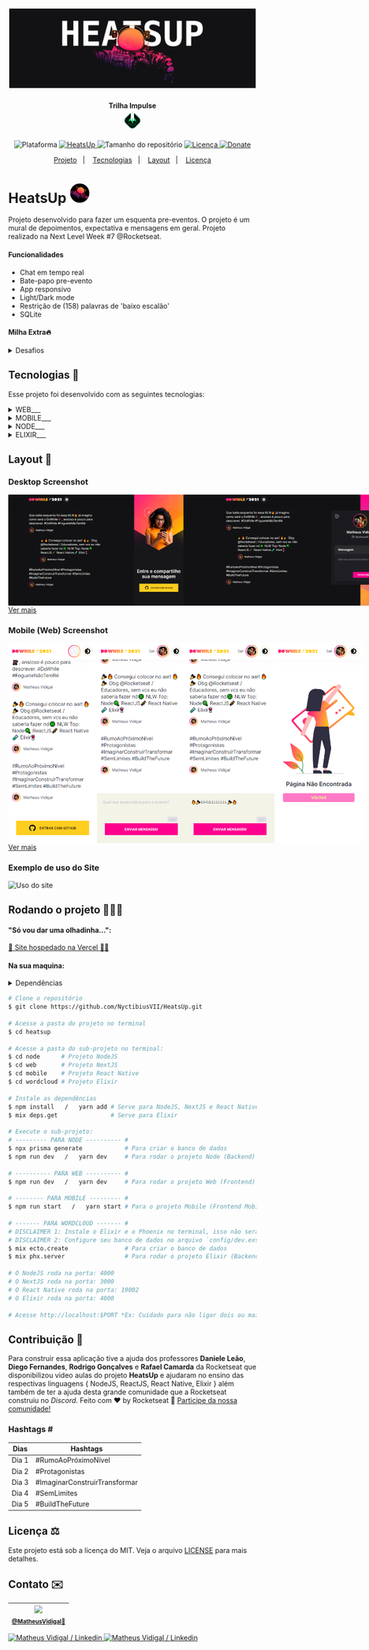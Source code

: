 <h1 align="center">
    <br>
    <img src="./.github/logo-full.png" width="500" alt="logo HeatsUp">
</h1>
<h4 align="center">
    Trilha Impulse <br><img src="./.github/logo-impulse.svg" height="40" alt="logo impulse">
</h4>
<!-- <h4 align="center">Projeto web construído durante o Next Level Week #07-Impulse com a Rocketseat/DiegoFernandes|DanieleLeão.</h4> -->
<p align="center">
    <img alt="Plataforma" src="https://img.shields.io/static/v1?label=Plataforma&message=Mobile/PC&color=FFCD1E&labelColor=FF008E">
    <a aria-label="Completado" href="https://nextlevelweek.com/episodios/impulse/aula-5/edicao/7">
        <img alt="HeatsUp" src="https://img.shields.io/badge/HeatsUp-NLW 7.0-FFCD1E?logo=data:image/png;base64,iVBORw0KGgoAAAANSUhEUgAAABAAAAAQCAMAAAAoLQ9TAAAALVBMVEVHcExxWsF0XMJzXMJxWcFsUsD///9jRrzY0u6Xh9Gsn9n39fyMecy0qd2bjNJWBT0WAAAABHRSTlMA2Do606wF2QAAAGlJREFUGJVdj1cWwCAIBLEsRU3uf9xobDH8+GZwUYi8i6ucJwrxKE+7D0G9Q4vlYqtmCSjndr4CgCgzlyFgfKfKCVO0LrPKjmiqMxGXkJwNnXskqWG+1oSM+BSwD8f29YLNjvx/OQrn+g99oQSoNmt3PgAAAABJRU5ErkJggg==&labelColor=FF008E"></img>
    </a>
    <img alt="Tamanho do repositório" src="https://img.shields.io/github/repo-size/NyctibiusVII/HeatsUp?color=FFCD1E&labelColor=FF008E">
    <a href="https://github.com/NyctibiusVII/HeatsUp/blob/main/LICENSE">
        <img alt="Licença" src="https://img.shields.io/static/v1?label=License&message=MIT&color=FFCD1E&labelColor=FF008E">
    </a>
    <a href="https://picpay.me/Matheus_nyctibius_vii">
        <img alt="Donate" src="https://img.shields.io/static/v1?label=$&message=Donate&color=FF7A29&labelColor=FF7A29">
    </a>
</p>
<p align="center">
    <a href="#heatsup-">Projeto</a>&nbsp;&nbsp;&nbsp;|&nbsp;&nbsp;&nbsp;
    <a href="#tecnologias-">Tecnologias</a>&nbsp;&nbsp;&nbsp;|&nbsp;&nbsp;&nbsp;
    <a href="#layout-">Layout</a>&nbsp;&nbsp;&nbsp;|&nbsp;&nbsp;&nbsp;
    <a href="#licença-%EF%B8%8F">Licença</a>
</p>
<!--
<p align="center">
    <a href="README.md">Inglês</a>
    ·
    <a href="README-pt.md">Português</a>
</p>
-->

# HeatsUp <img src="./.github/logo-heatsup-round.png" width="40" alt="logo icon">
Projeto desenvolvido para fazer um esquenta pre-eventos. O projeto é um mural de depoimentos, expectativa e mensagens em geral. Projeto realizado na Next Level Week #7 @Rocketseat.

#### Funcionalidades
* Chat em tempo real
* Bate-papo pre-evento
* App responsivo
* Light/Dark mode
* Restrição de (158) palavras de 'baixo escalão'
* SQLite

#### Milha Extra🔥
<details>
    <summary>Desafios</summary>

```
GERAL:
    ✔ - Documentar bem o projeto
    [2/3] - Migração de npm para yarn (WEB: y; MOBILE: n; NODE: y; ELIXIR: nil)

DESKTOP:
    ✔ - NO AR (Online / Vercel)
    ✔ - SEO:
        ✔ - Texto para <noscript />
        ✔ - Shortcut icon
        ✔ - Meta tags:
            ✔ - Facebook (og:~)
            ✔ - Twitter (twitter:~)
        ✔ - Sitemap (sitemap.xml / automatico com 'next-sitemap')
        ✔ - Robots (robots.txt / automatico com 'next-sitemap')
    - Melhorar o estilo:
        ✔ - Mobile First
        ✔ - Responsividade
        ✔ - Design
        ✔ - Trocar o tema da aplicação:
            ✔ - Light
            ✔ - Dark
            ✔ - Imagens adaptadas para o 'light e dark'
        ✔ - +Animações (framer-motion)
        - Cores:
            ✔ - Seleção do mouse (:selection)
            ✖ - Adaptadas para daltônicos
    ✔ - Toast
    ✔ - ER (Expressão Regular) no input para restringir palavras proibidas
    ✔ - Perfil no 'head' da web
    ✔ - Ponteiro do mouse personalizado
    ✔ - Telas:
        ✔ - Home
        ✔ - Home/Logged
        ✔ - 404

MOBILE:
    ✖ - NO AR (Online / Apple Store && Google Play)
    - Melhorar o estilo:
        ✖ - Design
        ✖ - Trocar o tema da aplicação:
            ✖ - Light
            ✖ - Dark
            ✖ - Imagens adaptadas para o 'light e dark'
        ✔ - +Animações (framer-motion)
        ✖ - Cores:
            ✖ - Adaptadas para daltônicos
    ✔ - Telas:
        ✔ - splash
        ✔ - Home
        ✔ - Home/Logged
    ✖ - ER (Expressão Regular) no input para restringir palavras proibidas

NODE:
    ✔ - NO AR (Online / Heroku)
    ✔ - oAuth github
    [2/3] - Identificar de onde vem as requisições (WEB: y; MOBILE: y; NODE: ~dev...; ELIXIR: nil)
    ✔ - ORM (Prisma)
    - Banco de dados:
        ✔ - SQLite *Banco atual*
        ✖ - Migrar banco de dados de 'SQLite' para 'MongoDB'
        ✖ - MongoDB:
            ✖ - Guardar dados
            ✖ - Alterar dados
            ✖ - Deletar dados

ELIXIR:
    ✖ - NO AR (Online / ~)
    ✔ - Separar a mensagem de 150 caracteres em palavras
        ✔ - Contar a ocorrência de cara palavra
    ✔ - Processamento concorrente
    ✔ - Agendador de geração de relatórios
    ✔ - Rodando todo dia a meia noite (-e["0 0 * * *"] ou @daily)
    ✖ - Validação de erros (fallback_controller)
    ✖ - Word Cloud:
        ✖ - Gerar imagem com python
        ✖ - Enviar e-mail com a 'WordCloud' do dia (Bamboo)
```
</details>

## Tecnologias 🚀
Esse projeto foi desenvolvido com as seguintes tecnologias:
<details>
    <summary>WEB___</summary>
    <a href='https://nextjs.org'>Next.js | 11.1.2</a><br>
    <a href='https://reactjs.org'>React | 17.0.2</a><br>
    <a href='https://www.typescriptlang.org'>Typescript | 4.4.4</a><br>
    <a href='https://sass-lang.com'>SASS | ^1.43.3</a><br>
    <a href='https://socket.io'>Socket.io | ^4.3.1</a>
</details>
<details>
    <summary>MOBILE___</summary>
    <a href='https://reactnative.dev'>React-native | sdk-42.0.0</a><br>
    <a href='https://reactjs.org'>React | 16.13.1</a><br>
    <a href='https://expo.io'>Expo | ~42.0.1</a><br>
    <a href='https://moti.fyi'>Moti | ^0.16.0</a><br>
    <a href='https://www.typescriptlang.org'>Typescript | ~4.0.0</a><br>
    <a href='https://socket.io'>Socket.io | ^4.3.1</a>
</details>
<details>
    <summary>NODE___</summary>
    <a href='https://nodejs.org/en/'>NodeJS | ^14.17.3</a><br>
    <a href='https://expressjs.com/pt-br'>Express | ^4.17.1</a><br>
    <a href='https://www.prisma.io'>Prisma | ^3.3.0</a><br>
    <a href='https://www.typescriptlang.org'>Typescript | ^4.4.4</a><br>
    <a href='https://www.sqlite.org'>SQLite | ^3.36.0</a><br>
    <a href='https://jwt.io/'>JWT | ^8.5.1</a>
</details>
<details>
    <summary>ELIXIR___</summary>
    <a href='https://elixir-lang.org'>Elixir | 1.11.2 / OTP 21</a><br>
    <a href='https://phoenixframework.org'>Phoenix | ~> 1.6.2</a><br>
    <a href='https://jason.im'>Jason | ~> 1.2</a><br>
    <a href='https://swoosh.dev'>Swoosh | ~> 1.3</a><br>
    <a href='https://quantum.dev'>Quantum | ~> 3.0</a>
</details>

## Layout 🚧
### Desktop Screenshot
<div style="display: flex; flex-direction: 'column'; align-items: 'center';">
<!-- Responsive, 1440 x 900, 50% (Laptop L - 1440px)-->
    <img width="400px" src="./.github/desktop/home.png">
    <img width="400px" src="./.github/desktop/home-logged.png">
    <img width="400px" src="./.github/desktop/home-logged-typing.png">
    <!--<img width="400px" src="./.github/desktop/toast.png">-->
    <img width="400px" src="./.github/desktop/404.png">
</div>
<a href="./.github/README-IMGS.md">Ver mais</a>

### Mobile (Web) Screenshot
<div style="display: flex; flex-direction: 'row';">
<!-- Responsive, 425 x 900, 60% (Mobile L - 425px)-->
    <!--<img width="180px" src="./.github/mobile/splash.png">-->
    <img width="180px" src="./.github/mobile/home.png">
    <img width="180px" src="./.github/mobile/home-logged.png">
    <img width="180px" src="./.github/mobile/home-logged-typing.png">
    <img width="180px" src="./.github/mobile/404.png">
</div>
<a href="./.github/README-IMGS.md">Ver mais</a>
    <!-- IMGS
      ------------------------------
      splash
      ------------------------------
      home
      home-logged
      home-logged-typing
      ------------------------------
      toast
      ------------------------------
      404
      ------------------------------
    -->

### Exemplo de uso do Site
<img src="./.github/use-heatsup.gif" alt="Uso do site"  width="50%"/>

## Rodando o projeto 🚴🏻‍♂️
#### "Só vou dar uma olhadinha...":
  <a href="https://heatsup-nyctibiusvii.vercel.app/">💬 Site hospedado na Vercel 🤸‍♀️</a>

#### Na sua maquina:
<details>
    <summary>Dependências</summary>

```json
  ------- NODE -------
  "dependencies": {
    "@prisma/client": "^3.3.0",
    "axios": "^0.23.0",
    "cors": "^2.8.5",
    "dotenv": "^10.0.0",
    "express": "^4.17.1",
    "jsonwebtoken": "^8.5.1",
    "socket.io": "^4.3.1",
    "ts-node": "^10.4.0"
  },
  "devDependencies": {
    "@types/axios": "^0.14.0",
    "@types/cors": "^2.8.12",
    "@types/express": "^4.17.13",
    "@types/jsonwebtoken": "^8.5.5",
    "@types/node": "^16.11.4",
    "@types/socket.io": "^3.0.2",
    "prisma": "^3.3.0",
    "ts-node-dev": "^1.1.8",
    "typescript": "^4.4.4"
  }

  ------- WEB -------
  "dependencies": {
    "axios": "^0.23.0",
    "framer-motion": "^4.1.17",
    "next": "11.1.2",
    "next-themes": "^0.0.15",
    "react": "17.0.2",
    "react-dom": "17.0.2",
    "react-icons": "^4.3.1",
    "react-toast-notifications": "^2.5.1",
    "sass": "^1.43.3",
    "socket.io-client": "^4.3.2"
  },
  "devDependencies": {
    "@types/react": "17.0.31",
    "@types/react-dom": "^17.0.10",
    "eslint": "8.0.1",
    "eslint-config-next": "11.1.2",
    "next-sitemap": "^1.6.192",
    "typescript": "4.4.4"
  }

  ------- MOBILE -------
  "dependencies": {
    "@expo-google-fonts/roboto": "^0.2.0",
    "axios": "^0.23.0",
    "expo": "~42.0.1",
    "expo-app-loading": "1.1.2",
    "expo-auth-session": "~3.3.1",
    "expo-font": "~9.2.1",
    "expo-linear-gradient": "~9.2.0",
    "expo-random": "~11.2.0",
    "expo-status-bar": "~1.0.4",
    "moti": "^0.16.0",
    "react": "16.13.1",
    "react-dom": "16.13.1",
    "react-native": "https://github.com/expo/react-native/archive/sdk-42.0.0.tar.gz",
    "react-native-iphone-x-helper": "^1.3.1",
    "react-native-reanimated": "~2.2.0",
    "react-native-svg": "12.1.1",
    "react-native-web": "^0.17.5",
    "socket.io-client": "^4.3.2",
    "@react-native-async-storage/async-storage": "~1.15.0"
  },
  "devDependencies": {
    "@babel/core": "^7.9.0",
    "@types/react": "~16.9.35",
    "@types/react-native": "~0.63.2",
    "react-native-svg-transformer": "^0.14.3",
    "typescript": "~4.0.0"
  }
```
> Ex: `$ npm install _____` ou `$ yarn add _____` para instalar as dependências

> Utilize a tag `-D` para instalar as dependências de desenvolvimento.
> Utilize a tag `@types` para instalar o suporte a Typescript.
> Utilize a tag `@latest` para instalar a versão mais recente.

```elixir
------- ELIXIR -------
  defp deps do
    [
      {:phoenix, "~> 1.6.2"},
      {:phoenix_ecto, "~> 4.4"},
      {:ecto_sql, "~> 3.6"},
      {:postgrex, ">= 0.0.0"},
      {:phoenix_live_dashboard, "~> 0.5"},
      {:swoosh, "~> 1.3"},
      {:telemetry_metrics, "~> 0.6"},
      {:telemetry_poller, "~> 1.0"},
      {:gettext, "~> 0.18"},
      {:jason, "~> 1.2"},
      {:plug_cowboy, "~> 2.5"},
      {:quantum, "~> 3.0"}
    ]
  end
```
> Ex: `$ mix deps.get` para instalar as dependências

</details>

```bash
# Clone o repositório
$ git clone https://github.com/NyctibiusVII/HeatsUp.git

# Acesse a pasta do projeto no terminal
$ cd heatsup

# Acesse a pasta do sub-projeto no terminal:
$ cd node      # Projeto NodeJS
$ cd web       # Projeto NextJS
$ cd mobile    # Projeto React Native
$ cd wordcloud # Projeto Elixir

# Instale as dependências
$ npm install   /   yarn add # Serve para NodeJS, NextJS e React Native
$ mix deps.get               # Serve para Elixir

# Execute o sub-projeto:
# --------- PARA NODE ---------- #
$ npx prisma generate            # Para criar o banco de dados
$ npm run dev   /   yarn dev     # Para rodar o projeto Node (Backend)

# ---------- PARA WEB ---------- #
$ npm run dev   /   yarn dev     # Para rodar o projeto Web (Frontend)

# -------- PARA MOBILE --------- #
$ npm run start   /   yarn start # Para o projeto Mobile (Frontend Mobile)

# ------- PARA WORDCLOUD ------- #
# DISCLAIMER 1: Instale o Elixir e o Phoenix no terminal, isso não será explicado aqui.
# DISCLAIMER 2: Configure seu banco de dados no arquivo `config/dev.exs`
$ mix ecto.create                # Para criar o banco de dados
$ mix phx.server                 # Para rodar o projeto Elixir (Backend)

# O NodeJS roda na porta: 4000
# O NextJS roda na porta: 3000
# O React Native roda na porta: 19002
# O Elixir roda na porta: 4000

# Acesse http://localhost:$PORT *Ex: Cuidado para não ligar dois ou mais projetos na mesma porta, pois o servidor pode não iniciar.
```

## Contribuição 💭
Para construir essa aplicação tive a ajuda dos professores **Daniele Leão**, **Diego Fernandes**, **Rodrigo Gonçalves** e **Rafael Camarda** da Rocketseat que disponibilizou video aulas do projeto **HeatsUp** e ajudaram no ensino das respectivas
linguagens {
    NodeJS,
    ReactJS,
    React Native,
    Elixir
} além também de ter a ajuda desta grande comunidade que a Rocketseat construiu no *Discord*.
Feito com ♥ by Rocketseat :wave: [Participe da nossa comunidade!](https://discord.gg/TzHbnGtD)

### Hashtags \#
| Dias  | Hashtags                      |
|-------|-------------------------------|
| Dia 1 | #RumoAoPróximoNível           |
| Dia 2 | #Protagonistas                |
| Dia 3 | #ImaginarConstruirTransformar |
| Dia 4 | #SemLimites                   |
| Dia 5 | #BuildTheFuture               |

## Licença ⚖️
Este projeto está sob a licença do MIT. Veja o arquivo [LICENSE](https://github.com/NyctibiusVII/HeatsUp/blob/main/LICENSE) para mais detalhes.

## Contato ✉️
| <img src="https://user-images.githubusercontent.com/52816125/90341686-05b68880-dfd8-11ea-969c-70c9ce9d0278.jpg" width=100><br><sub><a href="https://www.instagram.com/nyctibius_vii/?hl=pt-br">@MatheusVidigal🦊</a></sub> |
| :---: |

<p align="left">
    <a href="https://www.linkedin.com/in/matheus-vidigal-nyctibiusvii/">
        <img alt="Matheus Vidigal / Linkedin" src="https://img.shields.io/badge/-Matheus Vidigal-FF008E?style=flat&logo=Linkedin&logoColor=fff" />
    </a>
    <a href="https://mail.google.com/mail/u/1/#inbox?compose=GTvVlcSGLCKpKJfwPsKKqzXBplKkGtCLvCQcFWdWxCxQFfkHzzjVkgzrMFPBgKBmWFHvrjrCsMqSH">
        <img alt="Matheus Vidigal / Linkedin" src="https://img.shields.io/badge/-Matheus Vidigal-FFCD1E?style=flat&logo=Gmail&logoColor=272727" />
    </a>
</p>
